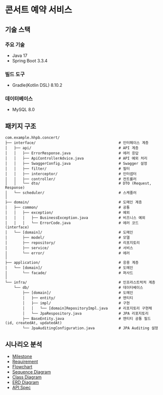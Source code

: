 # 콘서트 예약 서비스

## 기술 스택

### 주요 기술

- Java 17
- Spring Boot 3.3.4

### 빌드 도구

- Gradle(Kotlin DSL) 8.10.2

### 데이터베이스

- MySQL 8.0

## 패키지 구조

```           
com.example.hhpb.concert/
├── interface/                                      # 인터페이스 계층
│   ├── api/                                        # API 계층
│   │   ├── ErrorResponse.java                      # 에러 응답
│   │   ├── ApiControllerAdvice.java                # API 예외 처리
│   │   ├── SwaggerConfig.java                      # Swagger 설정
│   │   ├── filter/                                 # 필터
│   │   ├── interceptor/                            # 인터셉터
│   │   ├── controller/                             # 컨트롤러
│   │   └── dto/                                    # DTO (Request, Response)
│   └── scheduler/                                  # 스케줄러
│
├── domain/                                         # 도메인 계층
│   ├── common/                                     # 공통
│   │   ├── exception/                              # 예외
│   │   │   ├── BusinessException.java              # 비즈니스 예외
│   │   │   └── ErrorCode.java                      # 에러 코드 (interface)
│   └── [domain]/                                   # 도메인
│       ├── model/                                  # 모델
│       ├── repository/                             # 리포지토리
│       ├── service/                                # 서비스
│       └── error/                                  # 에러
│
├── application/                                    # 응용 계층
│   └── [domain]/                                   # 도메인
│       └── facade/                                 # 퍼사드
│
└── infra/                                          # 인프라스트럭처 계층
    └── db/                                         # 데이터베이스
        ├── [domain]/                               # 도메인
        │   ├── entity/                             # 엔티티
        │   ├── impl/                               # 구현
        │   │   └── [domain]RepositoryImpl.java     # 리포지토리 구현체
        │   └── JpaRespository.java                 # JPA 리포지토리
        ├── BaseEntity.java                         # 엔티티 공통 필드 (id, createdAt, updatedAt)
        └── JpaAuditingConfiguration.java           # JPA Auditing 설정
```

## 시나리오 분석

- [Milestone](https://github.com/orgs/hhpb-code/projects/2/views/3)
- [Requirement](./docs/REQUIREMENT.md)
- [Flowchart](./docs/FLOWCHART.md)
- [Sequence Diagram](./docs/SEQUENCE_DIAGRAM.md)
- [Class Diagram](./docs/CLASS_DIAGRAM.md)
- [ERD Diagram](./docs/ERD.md)
- [API Spec](./docs/API_SPEC.md)
